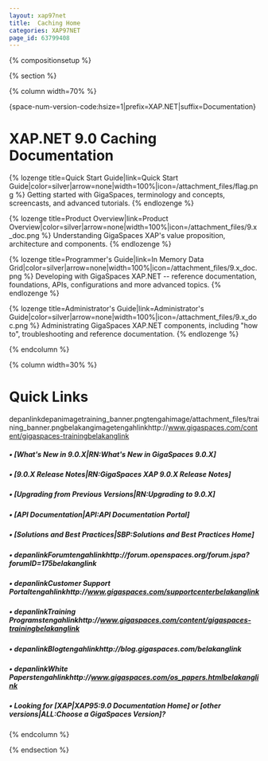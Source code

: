 ```yaml
---
layout: xap97net
title:  Caching Home
categories: XAP97NET
page_id: 63799408
---
```


{% compositionsetup %}

{% section %}

{% column width=70% %}

{space-num-version-code:hsize=1|prefix=XAP.NET|suffix=Documentation}

# XAP.NET 9.0 Caching Documentation

{% lozenge title=Quick Start Guide|link=Quick Start Guide|color=silver|arrow=none|width=100%|icon=/attachment_files/flag.png %}
Getting started with GigaSpaces, terminology and concepts, screencasts, and advanced tutorials.
{% endlozenge %}


{% lozenge title=Product Overview|link=Product Overview|color=silver|arrow=none|width=100%|icon=/attachment_files/9.x_doc.png %}
Understanding GigaSpaces XAP's value proposition, architecture and components.
{% endlozenge %}

{% lozenge title=Programmer's Guide|link=In Memory Data Grid|color=silver|arrow=none|width=100%|icon=/attachment_files/9.x_doc.png %}
Developing with GigaSpaces XAP.NET -- reference documentation, foundations, APIs, configurations and more advanced topics.
{% endlozenge %}

{% lozenge title=Administrator's Guide|link=Administrator's Guide|color=silver|arrow=none|width=100%|icon=/attachment_files/9.x_doc.png %}
Administrating GigaSpaces XAP.NET components, including "how to", troubleshooting and reference documentation.
{% endlozenge %}

{% endcolumn %}

{% column width=30% %}

# Quick Links

depanlinkdepanimagetraining_banner.pngtengahimage/attachment_files/training_banner.pngbelakangimagetengahlinkhttp://www.gigaspaces.com/content/gigaspaces-trainingbelakanglink

##### &bull; [What's New in 9.0.X|RN:What's New in GigaSpaces 9.0.X]

##### &bull; [9.0.X Release Notes|RN:GigaSpaces XAP 9.0.X Release Notes]

##### &bull; [Upgrading from Previous Versions|RN:Upgrading to 9.0.X]

##### &bull; [API Documentation|API:API Documentation Portal]

##### &bull; [Solutions and Best Practices|SBP:Solutions and Best Practices Home]

##### &bull; depanlinkForumtengahlinkhttp://forum.openspaces.org/forum.jspa?forumID=175belakanglink

##### &bull; depanlinkCustomer Support Portaltengahlinkhttp://www.gigaspaces.com/supportcenterbelakanglink

##### &bull; depanlinkTraining Programstengahlinkhttp://www.gigaspaces.com/content/gigaspaces-trainingbelakanglink

##### &bull; depanlinkBlogtengahlinkhttp://blog.gigaspaces.com/belakanglink

##### &bull; depanlinkWhite Paperstengahlinkhttp://www.gigaspaces.com/os_papers.htmlbelakanglink

##### &bull; Looking for **[**XAP**|XAP95:9.0 Documentation Home]** or **[**other versions**|ALL:Choose a GigaSpaces Version]**?

{% endcolumn %}

{% endsection %}